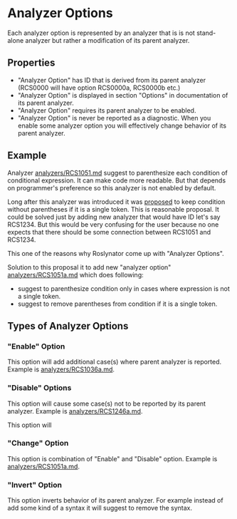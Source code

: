 ﻿# Analyzer Options

Each analyzer option is represented by an analyzer that is is not stand-alone analyzer but rather a modification of its parent analyzer.

## Properties

* "Analyzer Option" has ID that is derived from its parent analyzer (RCS0000 will have option RCS0000a, RCS0000b etc.)
* "Analyzer Option" is displayed in section "Options" in documentation of its parent analyzer.
* "Analyzer Option" requires its parent analyzer to be enabled.
* "Analyzer Option" is never be reported as a diagnostic. When you enable some analyzer option you will effectively
change behavior of its parent analyzer.

## Example

Analyzer [analyzers/RCS1051.md](RCS1051) suggest to parenthesize each condition of conditional expression.
It can make code more readable. But that depends on programmer's preference so this analyzer is not enabled by default.

Long after this analyzer was introduced it was [proposed](https://github.com/JosefPihrt/Roslynator/issues/169) to keep condition without parentheses if it is a single token.
This is reasonable proposal. It could be solved just by adding new analyzer that would have ID let's say RCS1234. But this would be very confusing for the user
because no one expects that there should be some connection between RCS1051 and RCS1234.

This one of the reasons why Roslynator come up with "Analyzer Options".

Solution to this proposal it to add new "analyzer option" [analyzers/RCS1051a.md](RCS1051a) which does following:

* suggest to parenthesize condition only in cases where expression is not a single token.
* suggest to remove parentheses from condition if it is a single token.

## Types of Analyzer Options

### "Enable" Option 

This option will add additional case(s) where parent analyzer is reported. Example is [analyzers/RCS1036a.md](RCS1036a).

### "Disable" Options

This option will cause some case(s) not to be reported by its parent analyzer. Example is [analyzers/RCS1246a.md](RCS1246a).

This option will 

### "Change" Option

This option is combination of "Enable" and "Disable" option. Example is [analyzers/RCS1051a.md](RCS1051a).

### "Invert" Option

This option inverts behavior of its parent analyzer. For example instead of add some kind of a syntax
it will suggest to remove the syntax.
